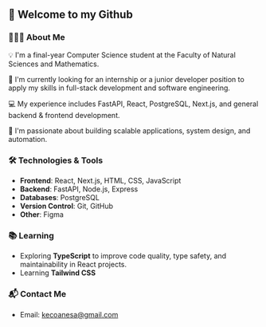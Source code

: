 ## 👋 Welcome to my Github 


### 👨🏻‍💻  About Me
💡  I'm a final-year Computer Science student at the Faculty of Natural Sciences and Mathematics.

🚀  I'm currently looking for an internship or a junior developer position to apply my skills in full-stack development and software engineering.

💻  My experience includes FastAPI, React, PostgreSQL, Next.js, and general backend & frontend development.

🎯  I'm passionate about building scalable applications, system design, and automation.

### 🛠️ Technologies & Tools
- **Frontend**: React, Next.js, HTML, CSS, JavaScript
- **Backend**: FastAPI, Node.js, Express
- **Databases**: PostgreSQL
- **Version Control**: Git, GitHub
-  **Other**: Figma

### 📚 Learning
 - Exploring **TypeScript** to improve code quality, type safety, and maintainability in React projects.
 - Learning **Tailwind CSS** 

### 📬 Contact Me
- Email: kecoanesa@gmail.com
